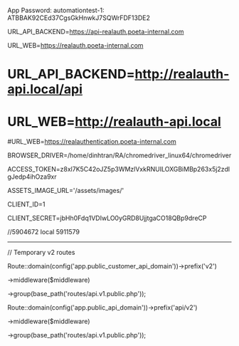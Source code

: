App Password: 
automationtest-1: ATBBAK92CEd37CgsGkHnwkJ7SQWrFDF13DE2


URL_API_BACKEND=https://api-realauth.poeta-internal.com

URL_WEB=https://realauth.poeta-internal.com

# URL_API_BACKEND=http://realauth-api.local/api

# URL_WEB=http://realauth-api.local

#URL_WEB=https://realauthentication.poeta-internal.com

  

BROWSER_DRIVER=/home/dinhtran/RA/chromedriver_linux64/chromedriver

ACCESS_TOKEN=z8xl7K5C42oJZ5p3WMzlVxkRNUILOXGBiMBp263x5j2zdlgJedp4ihOza9xr

ASSETS_IMAGE_URL='/assets/images/'

  

CLIENT_ID=1

CLIENT_SECRET=jbHh0Fdq1VDIwLO0yGRD8UjjtgaCO18QBp9dreCP



//5904672 local 5911579




-----------------
// Temporary v2 routes

Route::domain(config('app.public_customer_api_domain'))->prefix('v2')

->middleware($middleware)

->group(base_path('routes/api.v1.public.php'));

Route::domain(config('app.public_api_domain'))->prefix('api/v2')

->middleware($middleware)

->group(base_path('routes/api.v1.public.php'));